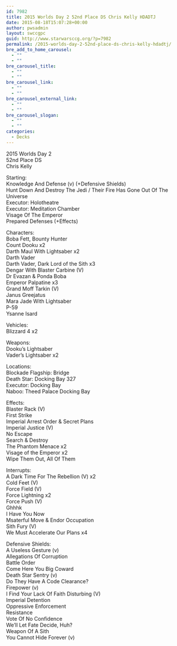 ```yaml
---
id: 7982
title: 2015 Worlds Day 2 52nd Place DS Chris Kelly HDADTJ
date: 2015-08-18T15:07:28+00:00
author: pwsadmin
layout: swccgpc
guid: http://www.starwarsccg.org/?p=7982
permalink: /2015-worlds-day-2-52nd-place-ds-chris-kelly-hdadtj/
bre_add_to_home_carousel:
  - ""
  - ""
bre_carousel_title:
  - ""
  - ""
bre_carousel_link:
  - ""
  - ""
bre_carousel_external_link:
  - ""
  - ""
bre_carousel_slogan:
  - ""
  - ""
categories:
  - Decks
---
```

2015 Worlds Day 2  
52nd Place DS  
Chris Kelly

Starting:  
Knowledge And Defense (v) (+Defensive Shields)  
Hunt Down And Destroy The Jedi / Their Fire Has Gone Out Of The Universe  
Executor: Holotheatre  
Executor: Meditation Chamber  
Visage Of The Emperor  
Prepared Defenses (+Effects)

Characters:  
Boba Fett, Bounty Hunter  
Count Dooku x2  
Darth Maul With Lightsaber x2  
Darth Vader  
Darth Vader, Dark Lord of the Sith x3  
Dengar With Blaster Carbine (V)  
Dr Evazan & Ponda Boba  
Emperor Palpatine x3  
Grand Moff Tarkin (V)  
Janus Greejatus  
Mara Jade With Lightsaber  
P-59  
Ysanne Isard

Vehicles:  
Blizzard 4 x2

Weapons:  
Dooku&#8217;s Lightsaber  
Vader&#8217;s Lightsaber x2

Locations:  
Blockade Flagship: Bridge  
Death Star: Docking Bay 327  
Executor: Docking Bay  
Naboo: Theed Palace Docking Bay

Effects:  
Blaster Rack (V)  
First Strike  
Imperial Arrest Order & Secret Plans  
Imperial Justice (V)  
No Escape  
Search & Destroy  
The Phantom Menace x2  
Visage of the Emperor x2  
Wipe Them Out, All Of Them

Interrupts:  
A Dark Time For The Rebellion (V) x2  
Cold Feet (V)  
Force Field (V)  
Force Lightning x2  
Force Push (V)  
Ghhhk  
I Have You Now  
Msaterful Move & Endor Occupation  
Sith Fury (V)  
We Must Accelerate Our Plans x4

Defensive Shields:  
A Useless Gesture (v)  
Allegations Of Corruption  
Battle Order  
Come Here You Big Coward  
Death Star Sentry (v)  
Do They Have A Code Clearance?  
Firepower (v)  
I Find Your Lack Of Faith Disturbing (V)  
Imperial Detention  
Oppressive Enforcement  
Resistance  
Vote Of No Confidence  
We&#8217;ll Let Fate Decide, Huh?  
Weapon Of A Sith  
You Cannot Hide Forever (v)